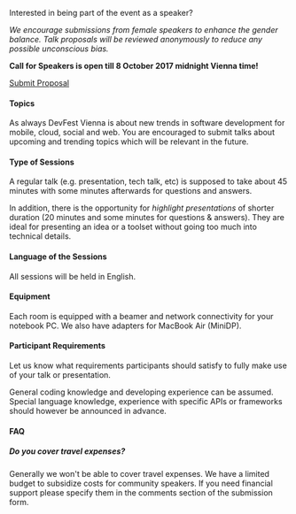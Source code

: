 Interested in being part of the event as a speaker?

_We encourage submissions from female speakers to enhance the gender balance.
Talk proposals will be reviewed anonymously to reduce any possible unconscious bias._

**Call for Speakers is open till 8 October 2017 midnight Vienna time!**

[Submit Proposal](https://cfp.gdg-vienna.at)

#### Topics ####
As always DevFest Vienna is about new trends in software development for mobile, cloud, social and web.
You are encouraged to submit talks about upcoming and trending topics which will be relevant in the future.

#### Type of Sessions ####
A regular talk (e.g. presentation, tech talk, etc) is supposed
to take about 45 minutes with some minutes afterwards for
questions and answers.

In addition, there is the opportunity for _highlight presentations_
of shorter duration (20 minutes and some minutes for questions & answers).
They are ideal for presenting an idea or a toolset without going
too much into technical details.

#### Language of the Sessions ####
All sessions will be held in English.

#### Equipment ####
Each room is equipped with a beamer and network connectivity for your
notebook PC.
We also have adapters for MacBook Air (MiniDP).

#### Participant Requirements ####
Let us know what requirements participants should satisfy to fully
make use of your talk or presentation.

General coding knowledge and developing experience can be assumed.
Special language knowledge, experience with specific APIs or
frameworks should however be announced in advance.

#### FAQ ####

##### Do you cover travel expenses? #####
Generally we won't be able to cover travel expenses.
We have a limited budget to subsidize costs for community speakers.
If you need financial support please specify them in the comments section of the submission form.

